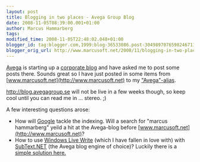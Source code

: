 ```yaml
---
layout: post
title: Blogging in two places - Avega Group Blog
date: 2008-11-05T08:39:00.001+01:00
author: Marcus Hammarberg
tags:
modified_time: 2008-11-05T22:48:02.048+01:00
blogger_id: tag:blogger.com,1999:blog-36533086.post-3049897076598246711
blogger_orig_url: http://www.marcusoft.net/2008/11/blogging-in-two-places-avega-group-blog.html
---
```



<a href="http://www.avega.se" target="_blank">Avega</a> is starting up a
<a href="http://blog.avegagroup.se" target="_blank">corporate blog</a>
and have asked me to post some posts there. Sounds great so I have just
posted in some items from [www.marcusoft.net](http://www.marcusoft.net)
to my <a href="blogg.avega.se/marcushammarberg"
target="_blank">"Avega"-alias</a>.

<http://blog.avegagroup.se> will not be live in a few weeks though, so
keep cool until you can read me in ... stereo. ;)

A few interesting questions arose:

- How will <a href="http://www.google.com" target="_blank">Google</a>
    tackle the indexing. Will a search for "marcus hammarberg" yeild a
    hit at the Avega-blog before
    [www.marcusoft.net](http://www.marcusoft.net)?
- How to use
    <a href="http://get.live.com/writer/overview" target="_blank">Windows
    Live Write</a> (which I have fallen in love with) with
    <a href="http://subtextproject.com/" target="_blank">SubText.NET</a>
    (the Avega blog engine of choice)?
    Luckily there is a <a
    href="http://blogs.meetandplay.com/WPierce/archive/2006/08/18/SubText_and_Windows_Live_Writer.aspx"
    target="_blank">simple solution here.</a>
